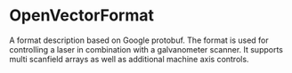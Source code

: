 # OpenVectorFormat

A format description based on Google protobuf. The format is used for controlling a laser in combination with a galvanometer scanner. It supports multi scanfield arrays as well as additional machine axis controls.
